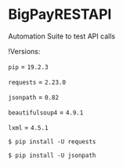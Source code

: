 # BigPayRESTAPI
Automation Suite to test API calls

!Versions:

`pip` = `19.2.3`

`requests` = `2.23.0`

`jsonpath` = `0.82`

`beautifulsoup4` = `4.9.1`

`lxml` = `4.5.1`

`$ pip install -U requests`

`$ pip install -U jsonpath`

